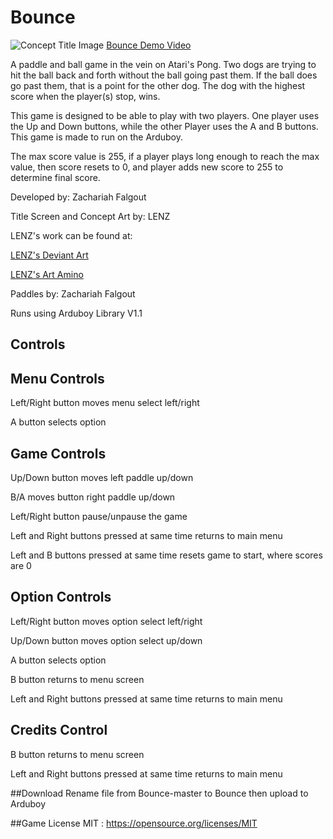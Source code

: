 # Bounce
![Concept Title Image](https://github.com/KurayamiSenpai/Bounce/blob/master/Images/ConceptTitle.png)
[Bounce Demo Video](https://www.youtube.com/watch?v=IHgH_zxEEJQ)

A paddle and ball game in the vein on Atari's Pong.
Two dogs are trying to hit the ball back and forth without the ball going past them.
If the ball does go past them, that is a point for the other dog. The dog with the
highest score when the player(s) stop, wins.

This game is designed to be able to play with two players. One player uses the Up and Down buttons,
while the other Player uses the A and B buttons. This game is made to run on the Arduboy.

The max score value is 255, if a player plays long enough to reach the max value, then score resets to 0, and player
adds new score to 255 to determine final score.

Developed by: Zachariah Falgout

Title Screen and Concept Art by: LENZ

LENZ's work can be found at:

[LENZ's Deviant Art](http://chibi-pokky.deviantart.com)

[LENZ's Art Amino](http://www.aminoapps.com/page/art/4475254/lenz)

Paddles by: Zachariah Falgout

Runs using Arduboy Library V1.1

## Controls
Menu Controls
-----------------
Left/Right button moves menu select left/right

A button selects option

Game Controls
-----------------
Up/Down button moves left paddle up/down

B/A moves button right paddle up/down

Left/Right button pause/unpause the game

Left and Right buttons pressed at same time returns to main menu

Left and B buttons pressed at same time resets game to start, where scores are 0
 
Option Controls
-----------------
Left/Right button moves option select left/right

Up/Down button moves option select up/down

A button selects option

B button returns to menu screen

Left and Right buttons pressed at same time returns to main menu

Credits Control
-----------------
B button returns to menu screen

Left and Right buttons pressed at same time returns to main menu

##Download
Rename file from Bounce-master to Bounce then upload to Arduboy

##Game License
MIT : https://opensource.org/licenses/MIT
